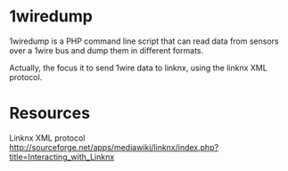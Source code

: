 1wiredump
=========

1wiredump is a PHP command line script that can read data from sensors over a 1wire bus and dump them in different formats.

Actually, the focus it to send 1wire data to linknx, using the linknx XML protocol.

Resources
=========

Linknx XML protocol
http://sourceforge.net/apps/mediawiki/linknx/index.php?title=Interacting_with_Linknx
